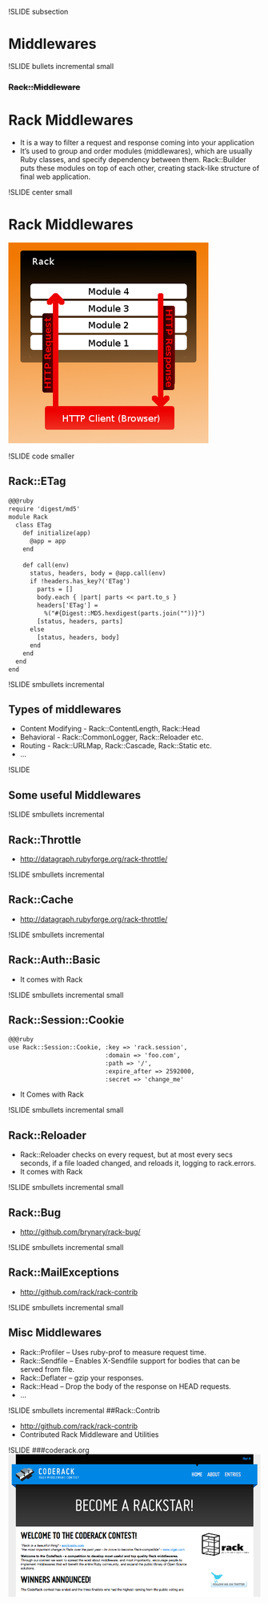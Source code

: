 !SLIDE subsection
# Middlewares

!SLIDE bullets incremental small
### <del>Rack::Middleware</del>
# Rack Middlewares

* It is a way to filter a request and response coming into your application
* It’s used to group and order modules (middlewares), which are usually Ruby classes, and specify dependency between them. Rack::Builder puts these modules on top of each other, creating stack-like structure of final web application.

!SLIDE center small
# Rack Middlewares
![RackArch](rack_arch.png)

!SLIDE code smaller
## Rack::ETag


    @@@ruby
    require 'digest/md5' 
    module Rack   
      class ETag     
        def initialize(app)       
          @app = app     
        end
        
        def call(env)       
          status, headers, body = @app.call(env) 
          if !headers.has_key?('ETag')         
            parts = []         
            body.each { |part| parts << part.to_s }         
            headers['ETag'] = 
              %("#{Digest::MD5.hexdigest(parts.join(""))}")         
            [status, headers, parts]       
          else         
            [status, headers, body]       
          end     
        end   
      end 
    end

!SLIDE smbullets incremental
## Types of middlewares
* Content Modifying - Rack::ContentLength, Rack::Head
* Behavioral - Rack::CommonLogger, Rack::Reloader etc.
* Routing - Rack::URLMap, Rack::Cascade, Rack::Static etc.
* ...

!SLIDE
## Some useful Middlewares

!SLIDE smbullets incremental
## Rack::Throttle
* http://datagraph.rubyforge.org/rack-throttle/

!SLIDE smbullets incremental
## Rack::Cache
* http://datagraph.rubyforge.org/rack-throttle/

!SLIDE smbullets incremental
##  Rack::Auth::Basic
* It comes with Rack 

!SLIDE smbullets incremental small
## Rack::Session::Cookie
    
    @@@ruby 
    use Rack::Session::Cookie, :key => 'rack.session',
                               :domain => 'foo.com',
                               :path => '/',
                               :expire_after => 2592000,
                               :secret => 'change_me'


* It Comes with Rack

!SLIDE smbullets incremental small

## Rack::Reloader
* Rack::Reloader checks on every request, but at most every secs seconds, if a file loaded changed, and reloads it, logging to rack.errors.
* It comes with Rack

!SLIDE smbullets incremental small
## Rack::Bug
* http://github.com/brynary/rack-bug/

!SLIDE smbullets incremental small
## Rack::MailExceptions 
* http://github.com/rack/rack-contrib

!SLIDE smbullets incremental small
## Misc Middlewares
* Rack::Profiler – Uses ruby-prof to measure request time.
* Rack::Sendfile – Enables X-Sendfile support for bodies that can be served from file.
* Rack::Deflater – gzip your responses.
* Rack::Head – Drop the body of the response on HEAD requests.
* ...

!SLIDE smbullets incremental
##Rack::Contrib
* http://github.com/rack/rack-contrib 
* Contributed Rack Middleware and Utilities

!SLIDE
###coderack.org
![coderack.org](coderack.png)
